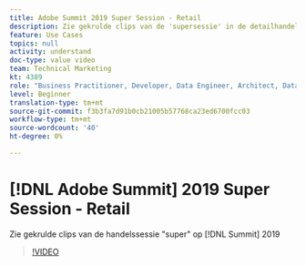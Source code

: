 ```yaml
---
title: Adobe Summit 2019 Super Session - Retail
description: Zie gekrulde clips van de 'supersessie' in de detailhandel op top 2019
feature: Use Cases
topics: null
activity: understand
doc-type: value video
team: Technical Marketing
kt: 4389
role: "Business Practitioner, Developer, Data Engineer, Architect, Data Architect, Administrator, Leader"
level: Beginner
translation-type: tm+mt
source-git-commit: f3b3fa7d91b0cb21005b57768ca23ed6700fcc03
workflow-type: tm+mt
source-wordcount: '40'
ht-degree: 0%

---
```



# [!DNL Adobe Summit] 2019 Super Session - Retail

Zie gekrulde clips van de handelssessie &quot;super&quot; op [!DNL Summit] 2019

>[!VIDEO](https://video.tv.adobe.com/v/30549/?quality=12)
